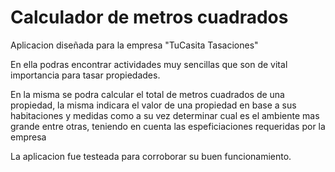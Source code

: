 # Calculador de metros cuadrados
Aplicacion diseñada para la empresa "TuCasita Tasaciones"



En ella podras encontrar actividades muy sencillas que son de vital importancia 
para tasar propiedades. 

En la misma se podra calcular el total de metros cuadrados de una propiedad, 
la misma indicara el valor de una propiedad en base a sus habitaciones y medidas
como a su vez determinar cual es el ambiente mas grande entre otras, 
teniendo en cuenta las espeficiaciones requeridas por la empresa

La aplicacion fue testeada para corroborar su buen funcionamiento. 

